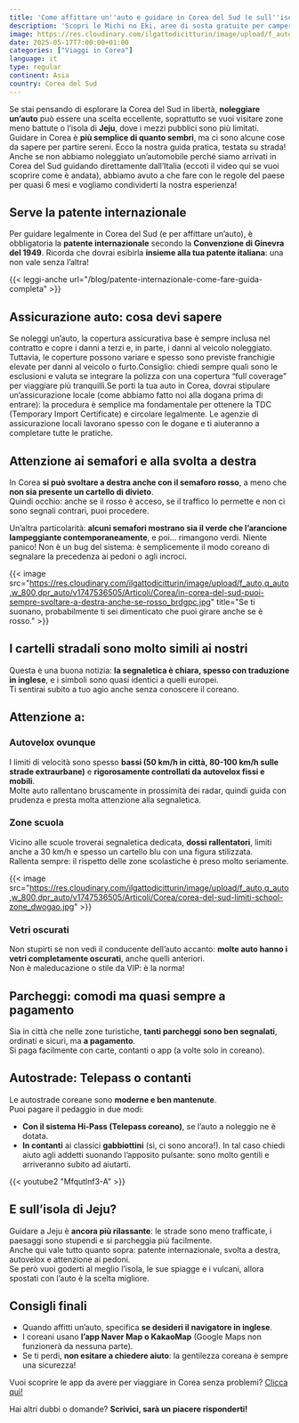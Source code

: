 ```yaml
---
title: 'Come affittare un''auto e guidare in Corea del Sud (e sull''isola di Jeju)'
description: 'Scopri le Michi no Eki, aree di sosta gratuite per camper in Giappone. Servizi 24h, prodotti locali e un tuffo nel Giappone autentico. Viaggia on the road!'
image: https://res.cloudinary.com/ilgattodicitturin/image/upload/f_auto,q_auto,w_800,dpr_auto/v1713007643/Articoli/Corea/regole-per-guidare-in-corea_gifxqd.jpg
date: 2025-05-17T7:00:00+01:00
categories: ["Viaggi in Corea"]
language: it
type: regular   
continent: Asia
country: Corea del Sud
---
```

Se stai pensando di esplorare la Corea del Sud in libertà, **noleggiare un’auto** può essere una scelta eccellente, soprattutto se vuoi visitare zone meno battute o l’isola di **Jeju**, dove i mezzi pubblici sono più limitati.  
Guidare in Corea è **più semplice di quanto sembri**, ma ci sono alcune cose da sapere per partire sereni. Ecco la nostra guida pratica, testata su strada! Anche se non abbiamo noleggiato un’automobile perché siamo arrivati in Corea del Sud guidando direttamente dall’Italia (eccoti il video qui se vuoi scoprire come è andata), abbiamo avuto a che fare con le regole del paese per quasi 6 mesi e vogliamo condividerti la nostra esperienza!

## Serve la patente internazionale

Per guidare legalmente in Corea del Sud (e per affittare un’auto), è obbligatoria la **patente internazionale** secondo la **Convenzione di Ginevra del 1949**. Ricorda che dovrai esibirla **insieme alla tua patente italiana**: una non vale senza l’altra!

{{< leggi-anche url="/blog/patente-internazionale-come-fare-guida-completa" >}}

## Assicurazione auto: cosa devi sapere
Se noleggi un’auto, la copertura assicurativa base è sempre inclusa nel contratto e copre i danni a terzi e, in parte, i danni al veicolo noleggiato. Tuttavia, le coperture possono variare e spesso sono previste franchigie elevate per danni al veicolo o furto.Consiglio: chiedi sempre quali sono le esclusioni e valuta se integrare la polizza con una copertura “full coverage” per viaggiare più tranquilli.Se porti la tua auto in Corea, dovrai stipulare un’assicurazione locale (come abbiamo fatto noi alla dogana prima di entrare): la procedura è semplice ma fondamentale per ottenere la TDC (Temporary Import Certificate) e circolare legalmente. Le agenzie di assicurazione locali lavorano spesso con le dogane e ti aiuteranno a completare tutte le pratiche.

## Attenzione ai semafori e alla svolta a destra

In Corea **si può svoltare a destra anche con il semaforo rosso**, a meno che **non sia presente un cartello di divieto**.  
Quindi occhio: anche se il rosso è acceso, se il traffico lo permette e non ci sono segnali contrari, puoi procedere.

Un’altra particolarità: **alcuni semafori mostrano sia il verde che l’arancione lampeggiante contemporaneamente**, e poi... rimangono verdi. Niente panico! Non è un bug del sistema: è semplicemente il modo coreano di segnalare la precedenza ai pedoni o agli incroci.

{{< image src="https://res.cloudinary.com/ilgattodicitturin/image/upload/f_auto,q_auto,w_800,dpr_auto/v1747536505/Articoli/Corea/in-corea-del-sud-puoi-sempre-svoltare-a-destra-anche-se-rosso_brdgpc.jpg" title="Se ti suonano, probabilmente ti sei dimenticato che puoi girare anche se è rosso." >}}

## I cartelli stradali sono molto simili ai nostri

Questa è una buona notizia: **la segnaletica è chiara, spesso con traduzione in inglese**, e i simboli sono quasi identici a quelli europei.  
Ti sentirai subito a tuo agio anche senza conoscere il coreano.

## Attenzione a:

### Autovelox ovunque  
I limiti di velocità sono spesso **bassi (50 km/h in città, 80-100 km/h sulle strade extraurbane)** e **rigorosamente controllati da autovelox fissi e mobili**.  
Molte auto rallentano bruscamente in prossimità dei radar, quindi guida con prudenza e presta molta attenzione alla segnaletica.

### Zone scuola  
Vicino alle scuole troverai segnaletica dedicata, **dossi rallentatori**, limiti anche a 30 km/h e spesso un cartello blu con una figura stilizzata.  
Rallenta sempre: il rispetto delle zone scolastiche è preso molto seriamente.

{{< image src="https://res.cloudinary.com/ilgattodicitturin/image/upload/f_auto,q_auto,w_800,dpr_auto/v1747536505/Articoli/Corea/corea-del-sud-limiti-school-zone_dwogao.jpg" >}}

### Vetri oscurati  
Non stupirti se non vedi il conducente dell’auto accanto: **molte auto hanno i vetri completamente oscurati**, anche quelli anteriori.  
Non è maleducazione o stile da VIP: è la norma!

## Parcheggi: comodi ma quasi sempre a pagamento
Sia in città che nelle zone turistiche, **tanti parcheggi sono ben segnalati**, ordinati e sicuri, ma **a pagamento**.  
Si paga facilmente con carte, contanti o app (a volte solo in coreano). 

## Autostrade: Telepass o contanti
Le autostrade coreane sono **moderne e ben mantenute**.  
Puoi pagare il pedaggio in due modi:

- **Con il sistema Hi-Pass (Telepass coreano)**, se l’auto a noleggio ne è dotata.
- **In contanti** ai classici **gabbiottini** (sì, ci sono ancora!). In tal caso chiedi aiuto agli addetti suonando l’apposito pulsante: sono molto gentili e arriveranno subito ad aiutarti. 

{{< youtube2 "Mfqutlnf3-A" >}}

## E sull’isola di Jeju?

Guidare a Jeju è **ancora più rilassante**: le strade sono meno trafficate, i paesaggi sono stupendi e si parcheggia più facilmente.  
Anche qui vale tutto quanto sopra: patente internazionale, svolta a destra, autovelox e attenzione ai pedoni.  
Se però vuoi goderti al meglio l’isola, le sue spiagge e i vulcani, allora spostati con l’auto è la scelta migliore. 

## Consigli finali

- Quando affitti un’auto, specifica **se desideri il navigatore in inglese**.
- I coreani usano **l’app Naver Map o KakaoMap** (Google Maps non funzionerà da nessuna parte).
- Se ti perdi, **non esitare a chiedere aiuto**: la gentilezza coreana è sempre una sicurezza!

Vuoi scoprire le app da avere per viaggiare in Corea senza problemi? [Clicca qui!](/blog/corea-del-sud-le-app-da-avere-per-viaggiare-senza-problemi) 

Hai altri dubbi o domande? **Scrivici, sarà un piacere risponderti!**